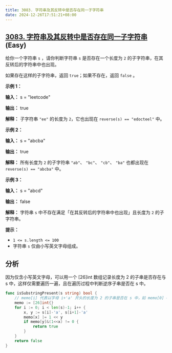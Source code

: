 ```yaml
---
title: 3083. 字符串及其反转中是否存在同一子字符串
date: 2024-12-26T17:51:21+08:00
---
```


## [3083. 字符串及其反转中是否存在同一子字符串](https://leetcode.cn/problems/existence-of-a-substring-in-a-string-and-its-reverse) (Easy)

给你一个字符串 `s` ，请你判断字符串 `s` 是否存在一个长度为 `2` 的子字符串，在其反转后的字符串中也出现。

如果存在这样的子字符串，返回 `true`；如果不存在，返回 `false` 。

**示例 1：**

**输入：** s = "leetcode"

**输出：** true

**解释：** 子字符串 `"ee"` 的长度为 `2`，它也出现在 `reverse(s) == "edocteel"` 中。

**示例 2：**

**输入：** s = "abcba"

**输出：** true

**解释：** 所有长度为 `2` 的子字符串 `"ab"`、 `"bc"`、 `"cb"`、 `"ba"` 也都出现在 `reverse(s) == "abcba"` 中。

**示例 3：**

**输入：** s = "abcd"

**输出：** false

**解释：** 字符串 `s` 中不存在满足「在其反转后的字符串中也出现」且长度为 `2` 的子字符串。

**提示：**

- `1 <= s.length <= 100`
- 字符串 `s` 仅由小写英文字母组成。

## 分析

因为仅含小写英文字母，可以用一个 [26]int 数组记录长度为 2 的子串是否存在与 s 中，这样仅需要遍历一遍，且在遍历过程中判断逆序子串是否在 s 中。

```go
func isSubstringPresent(s string) bool {
	// memo[i] 代表以字母 i+'a' 开头的长度为 2 的子串是否在 s 中，如 memo[0] = b00000000000000000000000101， 表示 “aa" 和 “ac” 在 s 中
	memo := [26]int{}
	for i := 0; i < len(s)-1; i++ {
		x, y := s[i]-'a', s[i+1]-'a'
		memo[x] |= 1 << y
		if memo[y]&(1<<x) != 0 {
			return true
		}
	}
	return false
}

```
